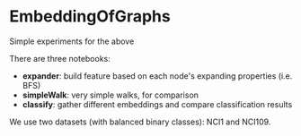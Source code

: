 # EmbeddingOfGraphs
Simple experiments for the above

There are three notebooks:

* **expander**: build feature based on each node's expanding properties (i.e. BFS)
* **simpleWalk**: very simple walks, for comparison
* **classify**: gather different embeddings and compare classification results

We use two datasets (with balanced binary classes): NCI1 and NCI109.
